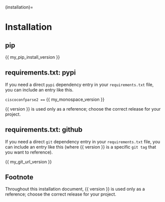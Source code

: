 (installation)=

# Installation

## pip

{{ my_pip_install_version }}

## requirements.txt: pypi

If you need a direct `pypi` dependency entry in your `requirements.txt`
file, you can include an entry like this.

`ciscoconfparse2 ==` {{ my_monospace_version }}

{{ version }} is used only as a reference; choose the correct release for your
project.

## requirements.txt: github

If you need a direct `git` dependency entry in your `requirements.txt`
file, you can include an entry like this (where {{ version }} is a specific
`git tag` that you want to reference).

{{ my_git_url_version }}

## Footnote

Throughout this installation document, {{ version }} is used only as a
reference; choose the correct release for your project.
